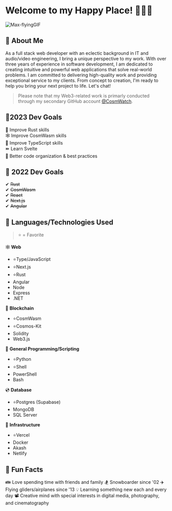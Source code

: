# Welcome to my Happy Place! 👋👨‍💻
![Max-flyingGIF](https://user-images.githubusercontent.com/23141894/152078843-6f108d8d-e512-454a-b4cd-ffe549e29e4b.gif)

## 📝 About Me
As a full stack web developer with an eclectic background in IT and audio/video engineering, I bring a unique perspective to my work. With over three years of experience in software development, I am dedicated to creating intuitive and powerful web applications that solve real-world problems. I am committed to delivering high-quality work and providing exceptional service to my clients. From concept to creation, I'm ready to help you bring your next project to life. Let's chat!

> Please note that my Web3-related work is primarly conducted through my secondary GitHub account [@CosmWatch](https://github.com/CosmWatch).

## 🌄2023 Dev Goals
🔧 Improve Rust skills<br>
🕸️ Improve CosmWasm skills<br>
📜 Improve TypeScript skills<br>
⏩ Learn Svelte<br>
📂 Better code organization & best practices

## 🎉 2022 Dev Goals
✔ ~~Rust~~<br>
✔ ~~CosmWasm~~<br>
✔ ~~React~~<br>
✔ ~~Next.js~~<br>
✔ ~~Angular~~

## 🌟 Languages/Technologies Used
> ⭐ = Favorite

🕸 **Web**
- ⭐Type/JavaScript
- ⭐Next.js
- ⭐Rust
- Angular
- Node
- Express
- .NET

🔗 **Blockchain**
- ⭐CosmWasm
- ⭐Cosmos-Kit
- Solidity
- Web3.js

🐍 **General Programming/Scripting**
- ⭐Python
- ⭐Shell
- PowerShell
- Bash

💿 **Database**
- ⭐Postgres (Supabase)
- MongoDB
- SQL Server

🏡 **Infrastructure**
- ⭐Vercel
- Docker
- Akash
- Netlify

## 🎈 Fun Facts
👪 Love spending time with friends and family
🏂 Snowboarder since '02
✈️ Flying gliders/airplanes since '13
💡 Learning something new each and every day
📽️ Creative mind with special interests in digital media, photography, and cinematography
